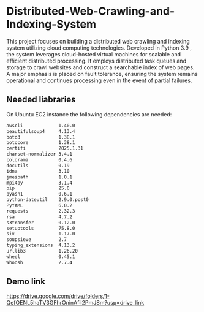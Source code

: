 # Distributed-Web-Crawling-and-Indexing-System
This project focuses on building a distributed web crawling and indexing system utilizing cloud computing technologies. Developed in Python 3.9 , the system leverages cloud-hosted virtual machines for scalable and efficient distributed processing. It employs distributed task queues and storage to crawl websites and construct a searchable index of web pages. A major emphasis is placed on fault tolerance, ensuring the system remains operational and continues processing even in the event of partial failures.

## Needed liabraries
On Ubuntu EC2 instance the following dependencies are needed:
```bash
awscli             1.40.0
beautifulsoup4     4.13.4
boto3              1.38.1
botocore           1.38.1
certifi            2025.1.31
charset-normalizer 3.4.1
colorama           0.4.6
docutils           0.19
idna               3.10
jmespath           1.0.1
mpi4py             3.1.4
pip                25.0
pyasn1             0.6.1
python-dateutil    2.9.0.post0
PyYAML             6.0.2
requests           2.32.3
rsa                4.7.2
s3transfer         0.12.0
setuptools         75.8.0
six                1.17.0
soupsieve          2.7
typing_extensions  4.13.2
urllib3            1.26.20
wheel              0.45.1
Whoosh             2.7.4
```
## Demo link
https://drive.google.com/drive/folders/1-QefOENL5haTV3GFhrOninAfil2PmJSm?usp=drive_link
